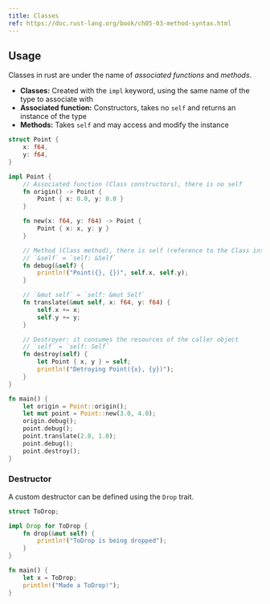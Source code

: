 ```yaml
---
title: Classes
ref: https://doc.rust-lang.org/book/ch05-03-method-syntax.html
---
```


## Usage

Classes in rust are under the name of *associated functions* and *methods*.

- **Classes:** Created with the `impl` keyword, using the same name of the type to associate with
- **Associated function:** Constructors, takes no `self` and returns an instance of the type
- **Methods:** Takes `self` and may access and modify the instance

```rust
struct Point {
    x: f64,
    y: f64,
}

impl Point {
    // Associated function (Class constructors), there is no self
    fn origin() -> Point {
        Point { x: 0.0, y: 0.0 }
    }

    fn new(x: f64, y: f64) -> Point {
        Point { x: x, y: y }
    }

    // Method (Class method), there is self (reference to the Class instance)
    // `&self` = `self: &Self`
    fn debug(&self) {
        println!("Point({}, {})", self.x, self.y);
    }

    // `&mut self` = `self: &mut Self`
    fn translate(&mut self, x: f64, y: f64) {
        self.x += x;
        self.y += y;
    }

    // Destroyer: it consumes the resources of the caller object
    // `self` = `self: Self`
    fn destroy(self) {
        let Point { x, y } = self;
        println!("Detroying Point({x}, {y})");
    }
}

fn main() {
    let origin = Point::origin();
    let mut point = Point::new(3.0, 4.0);
    origin.debug();
    point.debug();
    point.translate(2.0, 1.0);
    point.debug();
    point.destroy();
}
```

### Destructor

A custom destructor can be defined using the `Drop` trait.

```rust
struct ToDrop;

impl Drop for ToDrop {
    fn drop(&mut self) {
        println!("ToDrop is being dropped");
    }
}

fn main() {
    let x = ToDrop;
    println!("Made a ToDrop!");
}
```
